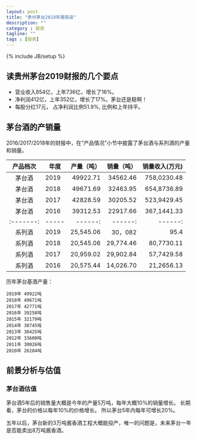 ```yaml
---
layout: post
title: "贵州茅台2019年报简读"
description: ""
category : 投资
tagline: ""
tags : [投资]
---
```

{% include JB/setup %}


## 读贵州茅台2019财报的几个要点

* 营业收入854亿，上年736亿，增长了16%。
* 净利润412亿，上年352亿，增长了17%。茅台还是稳啊！
* 每股分红17元， 占净利润比例51.9%, 比例和上年持平。


## 茅台酒的产销量

2016/2017/2018年的财报中，在“产品情况”小节中披露了茅台酒与系列酒的产量和销量。

| 产品档次 |    年度  |  产量（吨）  |    销量（吨） |    销量收入(万元) |
|  :-------: | ----- | ------: | ------: | ------: |
| 茅台酒 |    2019  |  49922.71 | 34562.46 | 758,0230.48|
| 茅台酒 |    2018  |  49671.69 | 32463.95 | 654,8736.89|
| 茅台酒 |    2017  |  42828.59 | 30205.52 | 523,9429.45|
| 茅台酒 |    2016  |  39312.53 | 22917.66  | 367,1441.33|
|  :-------: | ----- | ------: | ------: | ------: |
| 系列酒 |    2019  |  25,545.06  | 30，082  | 95.4 |
| 系列酒 |    2018  |  20,545.06  | 29,774.46  | 80,7730.11 |
| 系列酒 |    2017  |  20,959.02 | 29,902.84 | 57,7429.58|
| 系列酒 |    2016  |  20,575.44  | 14,026.70  | 21,2656.13 |




历年茅台基酒产量：

    2019年 49922吨
    2018年 49671吨
    2017年 42771吨
    2016年 39258吨
    2015年 32179吨
    2014年 38745吨
    2013年 38425吨
    2012年 33600吨
    2011年 30026吨
    2010年 26284吨




## 前景分析与估值

### 茅台酒估值

茅台酒5年后的销售量大概是今年的产量5万吨，每年大概10%的销量增长。
长期看，茅台的价格以每年10%的价格增长。
所以茅台5年内每年可增长20%。

五年以后，茅台新的3万吨酱香酒工程大概能投产，唯一的问题是，未来茅台一年是否能卖出8万吨酱香酒。

